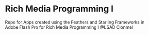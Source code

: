 # Rich Media Programming I

Repo for Apps created using the Feathers and Starling Frameworks in Adobe Flash Pro for Rich Media Programming I @LSAD Clonmel

